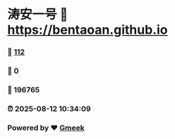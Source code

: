 # 涛安一号 :link: https://bentaoan.github.io 
### :page_facing_up: [112](https://bentaoan.github.io/tag.html) 
### :speech_balloon: 0 
### :hibiscus: 196765 
### :alarm_clock: 2025-08-12 10:34:09 
### Powered by :heart: [Gmeek](https://github.com/Meekdai/Gmeek)
